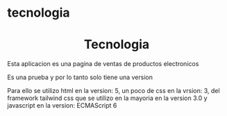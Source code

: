 # tecnologia
<h1 align="center">Tecnologia</h1>

<p>Esta aplicacion es una pagina de ventas de productos electronicos</p>

<p>Es una prueba y por lo tanto solo tiene una version</p>

<p>Para ello se utilizo html en la version: 5, un poco de css en la vrsion: 3, del framework tailwind css que se utilizo en la mayoria en la version 3.0 y javascript en la version: ECMAScript 6</p>
